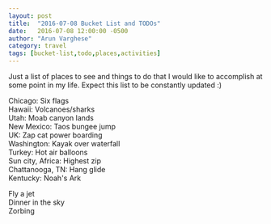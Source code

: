 ```yaml
---
layout: post
title:  "2016-07-08 Bucket List and TODOs"
date:   2016-07-08 12:00:00 -0500
author: "Arun Varghese"
category: travel
tags: [bucket-list,todo,places,activities]
---
```


Just a list of places to see and things to do that I would like to accomplish at some point in my life. Expect this list to be constantly updated :)

<i class="fa fa-fw fa-plane"></i> Chicago: Six flags <i class="fa fa-fw fa-check"></i>   
<i class="fa fa-fw fa-plane"></i> Hawaii: Volcanoes/sharks  
<i class="fa fa-fw fa-plane"></i> Utah: Moab canyon lands  
<i class="fa fa-fw fa-plane"></i> New Mexico: Taos bungee jump  
<i class="fa fa-fw fa-plane"></i> UK: Zap cat power boarding  
<i class="fa fa-fw fa-plane"></i> Washington:  Kayak over waterfall  
<i class="fa fa-fw fa-plane"></i> Turkey:  Hot air balloons  
<i class="fa fa-fw fa-plane"></i> Sun city, Africa:  Highest zip  
<i class="fa fa-fw fa-plane"></i> Chattanooga, TN: Hang glide  
<i class="fa fa-fw fa-plane"></i> Kentucky: Noah's Ark  

<i class="fa fa-fw fa-map-marker"></i> Fly a jet  
<i class="fa fa-fw fa-map-marker"></i> Dinner in the sky  
<i class="fa fa-fw fa-map-marker"></i> Zorbing  



